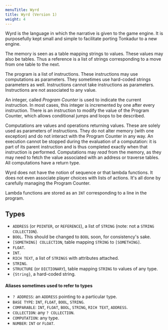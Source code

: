 ```yaml
---
menuTitle: Wyrd
title: Wyrd (Version 1)
weight: 4
---
```

Wyrd is the language in which the narrative is given to the game engine. It is
purposefully kept small and simple to facilitate porting Tonkadur to a new
engine.

The memory is seen as a table mapping strings to values. These values may also
be tables. Thus a reference is a list of strings corresponding to a move from
one table to the next.

The program is a list of instructions. These instructions may use computations
as parameters. They sometimes use hard-coded strings parameters as well.
Instructions cannot take instructions as parameters. Instructions are not
associated to any value.

An integer, called _Program Counter_ is used to indicate the current
instruction. In most cases, this integer is incremented by one after every
instruction. There is an instruction to modify the value of the Program Counter,
which allows conditional jumps and loops to be described.

Computations are values and operations returning values. These are solely used
as parameters of instructions. They do not alter memory (with one exception)
and do not interact with the Program Counter in any way. An execution cannot be
stopped during the evaluation of a computation: it is part of its parent
instruction and is thus completed exactly when that instruction is performed.
Computations may _read_ from the memory, as they may need to fetch the value
associated with an address or traverse tables. All computations have a return
type.

Wyrd does not have the notion of sequence or that lambda functions. It does not
even associate player choices with lists of actions. It's all done by carefully
managing the Program Counter.

Lambda functions are stored as an `INT` corresponding to a line in the program.

## Types
* `ADDRESS` (or `POINTER`, or `REFERENCE`), a list of `STRING` (note: not a
   `STRING COLLECTION`).
* `BOOL`. This should be changed to `BOOL` soon, for consistency's sake.
* `[SOMETHING] COLLECTION`, table mapping `STRING` to `[SOMETHING]`.
* `FLOAT`.
* `INT`.
* `RICH TEXT`, a list of `STRINGS` with attributes attached.
* `STRING`.
* `STRUCTURE` (or `DICTIONARY`), table mapping `STRING` to values of any type.
* `{String}`, a hard-coded string.

#### Aliases sometimes used to refer to types
* `? ADDRESS`: an `ADDRESS` pointing to a particular type.
* `BASE TYPE`: `INT`, `FLOAT`, `BOOL`, `STRING`.
* `COMPARABLE`: `INT`, `FLOAT`, `BOOL`, `STRING`, `RICH TEXT`, `ADDRESS`.
* `COLLECTION`: any `? COLLECTION`.
* `COMPUTATION`: any type.
* `NUMBER`: `INT` or `FLOAT`.
